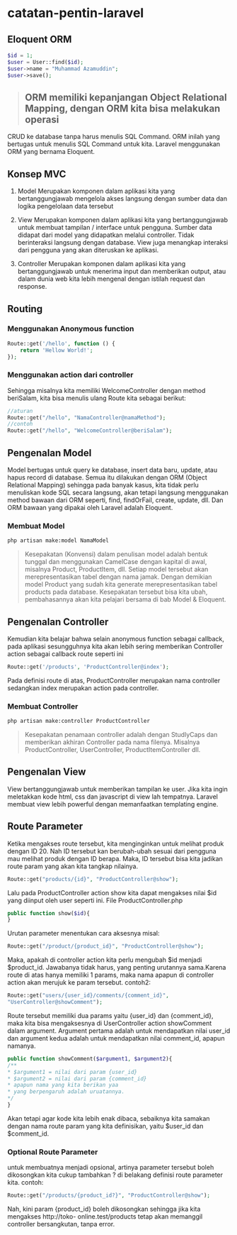 # catatan-pentin-laravel

## Eloquent ORM
```php
$id = 1;
$user = User::find($id);
$user->name = "Muhammad Azamuddin";
$user->save();
```

> ## ORM memiliki kepanjangan Object Relational Mapping, dengan ORM kita bisa melakukan operasi
CRUD ke database tanpa harus menulis SQL Command. ORM inilah yang bertugas untuk menulis
SQL Command untuk kita. Laravel menggunakan ORM yang bernama Eloquent. 

## Konsep MVC
1. Model
Merupakan komponen dalam aplikasi kita yang bertanggungjawab mengelola akses langsung dengan
sumber data dan logika pengelolaan data tersebut

2. View
Merupakan komponen dalam aplikasi kita yang bertanggungjawab untuk membuat tampilan / interface
untuk pengguna. Sumber data didapat dari model yang didapatkan melalui controller. Tidak berinteraksi
langsung dengan database. View juga menangkap interaksi dari pengguna yang akan diteruskan ke
aplikasi.

3. Controller
Merupakan komponen dalam aplikasi kita yang bertanggungjawab untuk menerima input dan memberikan
output, atau dalam dunia web kita lebih mengenal dengan istilah request dan response.

## Routing
### Menggunakan Anonymous function
```php
Route::get('/hello', function () {
    return 'Hellow World!';
});
```
### Menggunakan action dari controller
Sehingga misalnya kita memiliki WelcomeController dengan method beriSalam, kita bisa menulis ulang
Route kita sebagai berikut:
```php
//aturan
Route::get("/hello", "NamaController@namaMethod");
//contoh
Route::get("/hello", "WelcomeController@beriSalam");
```

## Pengenalan Model
Model bertugas untuk query ke database, insert data baru, update, atau hapus record di database. Semua itu
dilakukan dengan ORM (Object Relational Mapping) sehingga pada banyak kasus, kita tidak perlu
menuliskan kode SQL secara langsung, akan tetapi langsung menggunakan method bawaan dari ORM
seperti, find, findOrFail, create, update, dll. Dan ORM bawaan yang dipakai oleh Laravel adalah Eloquent.

### Membuat Model
```bash
php artisan make:model NamaModel
```

> Kesepakatan (Konvensi) dalam penulisan model adalah bentuk tunggal dan menggunakan
CamelCase dengan kapital di awal, misalnya Product, ProductItem, dll. Setiap model tersebut akan
merepresentasikan tabel dengan nama jamak. Dengan demikian model Product yang sudah kita
generate merepresentasikan tabel products pada database. Kesepakatan tersebut bisa kita ubah,
pembahasannya akan kita pelajari bersama di bab Model & Eloquent.

## Pengenalan Controller
Kemudian kita belajar bahwa selain anonymous function sebagai callback, pada aplikasi sesungguhnya kita
akan lebih sering memberikan Controller action sebagai callback route seperti ini

```php
Route::get('/products', 'ProductController@index');
```
Pada definisi route di atas, ProductController merupakan nama controller sedangkan index merupakan
action pada controller.

### Membuat Controller
```bash
php artisan make:controller ProductController
```
> Kesepakatan penamaan controller adalah dengan StudlyCaps dan memberikan akhiran Controller
pada nama filenya. Misalnya ProductController, UserController, ProductItemController
dll.

## Pengenalan View
View bertanggungjawab untuk memberikan tampilan ke user. Jika kita ingin meletakkan kode html, css dan
javascript di view lah tempatnya. Laravel membuat view lebih powerful dengan memanfaatkan templating
engine.

## Route Parameter
Ketika mengakses route tersebut, kita menginginkan
untuk melihat produk dengan ID 20. Nah ID tersebut kan berubah-ubah sesuai dari pengguna mau melihat
produk dengan ID berapa. Maka, ID tersebut bisa kita jadikan route param yang akan kita tangkap nilainya.

```php
Route::get("products/{id}", "ProductController@show");
```
Lalu pada ProductController action show kita dapat mengakses nilai $id yang diinput oleh user seperti
ini.
File ProductController.php
```php
public function show($id){
}
```
Urutan parameter menentukan cara aksesnya misal:
```php
Route::get("/product/{product_id}", "ProductController@show");
```
Maka, apakah di controller action kita perlu mengubah $id menjadi $product_id. Jawabanya tidak harus, yang
penting urutannya sama.Karena route di atas hanya memiliki 1 params, maka nama apapun di controller
action akan merujuk ke param tersebut.
contoh2:
```php
Route::get("users/{user_id}/comments/{comment_id}",
"UserController@showComment");
```
Route tersebut memiliki dua params yaitu {user_id} dan {comment_id}, maka kita bisa mengaksesnya di
UserController action showComment dalam argument. Argument pertama adalah untuk mendapatkan
nilai user_id dan argument kedua adalah untuk mendapatkan nilai comment_id, apapun namanya.
```php
public function showComment($argument1, $argument2){
/**
* $argument1 = nilai dari param {user_id}
* $argument2 = nilai dari param {comment_id}
* apapun nama yang kita berikan yaa
* yang berpengaruh adalah uruatannya.
*/
}
```
Akan tetapi agar kode kita lebih enak dibaca, sebaiknya kita samakan dengan nama route param yang kita
definisikan, yaitu $user_id dan $comment_id.

### Optional Route Parameter
untuk membuatnya menjadi opsional, artinya parameter tersebut boleh dikosongkan kita cukup
tambahkan ? di belakang definisi route parameter kita.
contoh:
```php
Route::get("/products/{product_id?}", "ProductController@show");
```
Nah, kini param {product_id} boleh dikosongkan sehingga jika kita mengakses http://toko-
online.test/products tetap akan memanggil controller bersangkutan, tanpa error.


